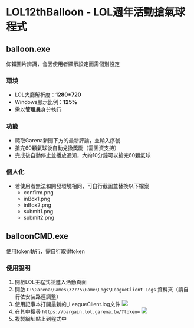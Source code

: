 # LOL12thBalloon - LOL週年活動搶氣球程式

## balloon.exe
仰賴圖片辨識，會因使用者顯示設定而需個別設定

### 環境
- LOL大廳解析度：**1280*720**
- Windows顯示比例：**125%**
- 需以**管理員**身分執行

### 功能
- 爬取Garena新聞下方的最新評論，並輸入序號
- 搶完60顆氣球後自動兌換獎勵（需圖資支持）
- 完成後自動停止並播放通知，大約10分鐘可以搶完60顆氣球

### 個人化
- 若使用者無法和開發環境相同，可自行截圖並替換以下檔案
  - confirm.png
  - inBox1.png
  - inBox2.png
  - submit1.png
  - submit2.png

## balloonCMD.exe
使用token執行，需自行取得token

### 使用說明
1. 開啟LOL主程式並進入活動頁面
2. 開啟 `C:\Garena\Games\32775\Game\Logs\LeagueClient Logs` 資料夾（請自行依安裝路徑調整）
3. 使用記事本打開最新的_LeagueClient.log文件
![](https://i.imgur.com/B8p9Tp2.png)
4. 在其中搜尋 `https://bargain.lol.garena.tw/?token=`
![](https://i.imgur.com/09ndWug.png)
5. 複製網址貼上到程式中